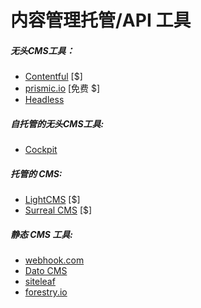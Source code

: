# 内容管理托管/API 工具

##### 无头CMS工具：

* [Contentful](https://www.contentful.com/) [$]
* [prismic.io](https://prismic.io/) [免费 $]
* [Headless](https://www.headless.rest/)

##### 自托管的无头CMS工具:

* [Cockpit](https://getcockpit.com/)

##### 托管的 CMS:

* [LightCMS](https://www.lightcms.com) [$]
* [Surreal CMS](http://www.surrealcms.com/) [$]

##### 静态 CMS 工具:

* [webhook.com](http://www.webhook.com/)
* [Dato CMS](https://www.datocms.com/)
* [siteleaf](https://www.siteleaf.com/)
* [forestry.io](https://forestry.io/)








































 






